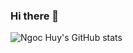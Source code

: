 ### Hi there 👋
<!-- 
**ngochuy2902/ngochuy2902** is a ✨ _special_ ✨ repository because its `README.md` (this file) appears on your GitHub profile.

Here are some ideas to get you started:

- 🔭 I’m currently working on ...
- 🌱 I’m currently learning ...
- 👯 I’m looking to collaborate on ...
- 🤔 I’m looking for help with ...
- 💬 Ask me about ...
- 📫 How to reach me: ...
- 😄 Pronouns: ...
- ⚡ Fun fact: ... -->

![Ngoc Huy's GitHub stats](https://github-readme-stats.vercel.app/api?username=ngochuy2902&count_private=true&show_icons=true&theme=tokyonight)
